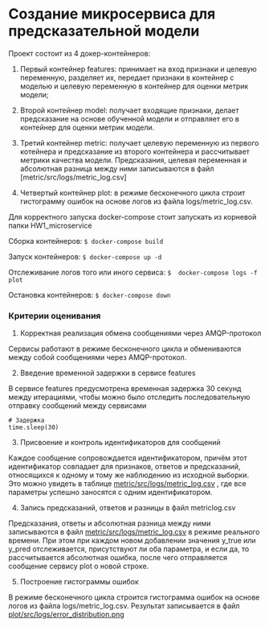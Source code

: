 # Создание микросервиса для предсказательной модели

Проект состоит из 4 докер-контейнеров:

1) Первый контейнер features: принимает на вход признаки и целевую переменную, разделяет их, передает признаки в контейнер с моделью и целевую переменную в контейнер для оценки метрик модели;

2) Второй контейнер model: получает входящие признаки, делает предсказание на основе обученной модели и отправляет его в контейнер для оценки метрик модели.

3) Третий контейнер metric: получает целевую переменную из первого котейнера и предсказание из второго контейнера и рассчитывает метрики качества модели. Предсказания, целевая переменная и абсолютная разница между ними записываются в файл [metric/src/logs/metric_log.csv]

4) Четвертый контейнер plot: в режиме бесконечного цикла строит гистограмму ошибок на основе логов из файла logs/metric_log.csv.

Для корректного запуска docker-compose стоит запускать из корневой папки HW1_microservice

Сборка контейнеров: ``` $ docker-compose build ```

Запуск контейнеров: ``` $ docker-compose up -d ```

Отслеживание логов того или иного сервиса: ``` $  docker-compose logs -f plot ```

Остановка контейнеров:  ``` $ docker-compose down ```

### Критерии оценивания

1. Корректная реализация обмена сообщениями через AMQP-протокол

Сервисы работают в режиме бесконечного цикла и обмениваются между собой сообщениями через AMQP-протокол.

2. Введение временной задержки в сервисе features

В сервисе features предусмотрена временная задержка 30 секунд между итерациями, чтобы можно было отследить последовательную отправку сообщений между сервисами
```
# Задержка
time.sleep(30)
```

3. Присвоение и контроль идентификаторов для сообщений 

Каждое сообщение сопровождается идентификатором, причём этот идентификатор совпадает для признаков, ответов и предсказаний, относящихся к одному и тому же наблюдению из исходной выборки. Это можно увидеть в таблице [metric/src/logs/metric_log.csv](https://github.com/ekaterinakaz4255/HW1_microservice/blob/75a5d55a826d45ec18729b2285402189721a438c/metric/src/logs/metric_log.csv) , где все параметры успешно заносятся с одним идентификатором. 

4. Запись предсказаний, ответов и разницы в файл metriclog.csv 

Предсказания, ответы и абсолютная разница между ними записываются в файл [metric/src/logs/metric_log.csv](https://github.com/ekaterinakaz4255/HW1_microservice/blob/75a5d55a826d45ec18729b2285402189721a438c/metric/src/logs/metric_log.csv) в режиме реального времени. При этом при каждом новом добавлении значения y_true или y_pred отслеживается, присутствуют ли оба параметра, и если да, то рассчитывается абсолютная ошибка, после чего отправляется сообщение сервису plot о новой строке. 

5. Построение гистограммы ошибок

В режиме бесконечного цикла строится гистограмма ошибок на основе логов из файла logs/metric_log.csv. Результат записывается в файл [plot/src/logs/error_distribution.png](https://github.com/ekaterinakaz4255/HW1_microservice/blob/75a5d55a826d45ec18729b2285402189721a438c/plot/src/logs/error_distribution.png)
